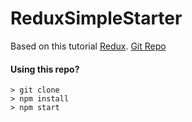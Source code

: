 # ReduxSimpleStarter

Based on this tutorial [Redux](https://www.udemy.com/react-redux/).
[Git Repo](https://github.com/StephenGrider/ReduxSimpleStarter.git)

#### Using this repo?

```
> git clone
> npm install
> npm start
```
